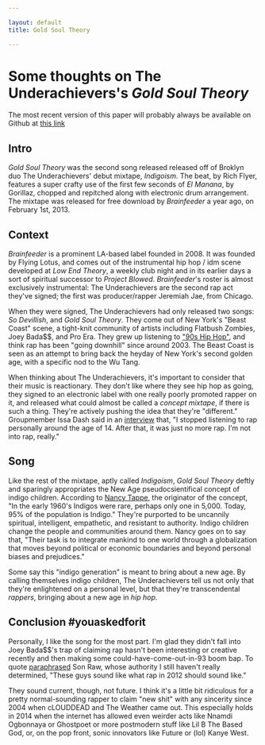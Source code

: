 ```yaml
---

layout: default
title: Gold Soul Theory

---
```


# Some thoughts on The Underachievers's *Gold Soul Theory*

The most recent version of this paper will probably always be available on Github at [this link](https://github.com/amonks/hip-hop-analysis/blob/master/goldsoultheory.md)

## Intro

*Gold Soul Theory* was the second song released released off of Broklyn duo The Underachievers' debut mixtape, *Indigoism*. The beat, by Rich Flyer, features a super crafty use of the first few seconds of *El Manana*, by Gorillaz, chopped and repitched along with electronic drum arrangement. The mixtape was released for free download by *Brainfeeder* a year ago, on February 1st, 2013.

## Context

*Brainfeeder* is a prominent LA-based label founded in 2008. It was founded by Flying Lotus, and comes out of the instrumental hip hop / idm scene developed at *Low End Theory*, a weekly club night and in its earlier days a sort of spiritual successor to *Project Blowed*. *Brainfeeder*'s roster is almost exclusively instrumental: The Underachievers are the second rap act they've signed; the first was producer/rapper Jeremiah Jae, from Chicago.

When they were signed, The Underachievers had only released two songs: *So Devillish*, and *Gold Soul Theory*. They come out of New York's "Beast Coast" scene, a tight-knit community of artists including Flatbush Zombies, Joey Bada$$,  and Pro Era. They grew up listening to ["90s Hip Hop"](http://www.complex.com/music/2013/02/who-are-the-underachievers/first-experiences-with-hip-hop), and think rap has been "going downhill" since around 2003. The Beast Coast is seen as an attempt to bring back the heyday of New York's second golden age, with a specific nod to the Wu Tang.

When thinking about The Underachievers, it's important to consider that their music is reactionary. They don't like where they see hip hop as going, they signed to an electronic label with one really poorly promoted rapper on it, and released what could almost be called a *concept mixtape*, if there is such a thing. They're actively pushing the idea that they're "different." Groupmember Issa Dash said in an [interview](http://www.complex.com/music/2013/02/who-are-the-underachievers/first-experiences-with-hip-hop) that, "I stopped listening to rap personally around the age of 14. After that, it was just no more rap. I’m not into rap, really."

## Song

Like the rest of the mixtape, aptly called *Indigoism*, *Gold Soul Theory* deftly and sparingly appropriates the New Age pseudocsientifical concept of indigo children. According to [Nancy Tappe](http://allaboutindigos.com/), the originator of the concept, "In the early 1960's Indigos were rare, perhaps only one in 5,000. Today, 95% of the population is Indigo." They're purported to be uncannily spiritual, intelligent, empathetic, and resistant to authority. Indigo children change the people and communities around them. Nancy goes on to say that, "Their task is to integrate mankind to one world through a globalization that moves beyond political or economic boundaries and beyond personal biases and prejudices."

Some say this "indigo generation" is meant to bring about a new age. By calling themselves indigo children, The Underachievers tell us not only that they're enlightened on a personal level, but that they're transcendental *rappers*,  bringing about a new age in *hip hop*. 

## Conclusion #youaskedforit

Personally, I like the song for the most part. I'm glad they didn't fall into Joey Bada$$'s trap of claiming rap hasn't been interesting or creative recently and then making some could-have-come-out-in-93 boom bap. To quote [paraphrased](http://passionweiss.com/2012/09/17/the-elevation-of-the-underachievers/) Son Raw, whose authority I still haven't really determined, "These guys sound like what rap in 2012 should sound like."

They sound current, though, not future. I think it's a little bit ridiculous for a pretty normal-sounding rapper to claim "new shit" with any sincerity since 2004 when cLOUDDEAD and The Weather came out. This especially holds in 2014 when the internet has allowed even weirder acts like Nnamdi Ogbonnaya or Ghostpoet or more postmodern stuff like Lil B The Based God, or, on the pop front, sonic innovators like Future or (lol) Kanye West.